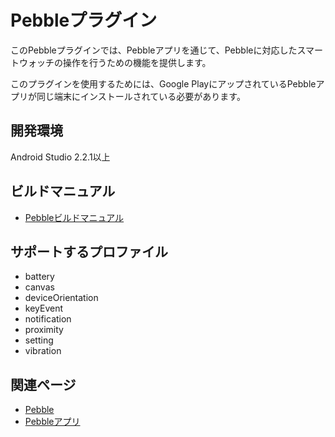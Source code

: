 # Pebbleプラグイン

このPebbleプラグインでは、Pebbleアプリを通じて、Pebbleに対応したスマートウォッチの操作を行うための機能を提供します。

このプラグインを使用するためには、Google PlayにアップされているPebbleアプリが同じ端末にインストールされている必要があります。

## 開発環境
Android Studio 2.2.1以上

## ビルドマニュアル
- [Pebbleビルドマニュアル](https://github.com/DeviceConnect/DeviceConnect-Android/wiki/Pebble-Build)

## サポートするプロファイル

* battery
* canvas
* deviceOrientation
* keyEvent
* notification
* proximity
* setting
* vibration

## 関連ページ
- [Pebble](https://blog.getpebble.com/)
- [Pebbleアプリ](https://play.google.com/store/apps/details?id=com.getpebble.android.basalt&hl=ja)

